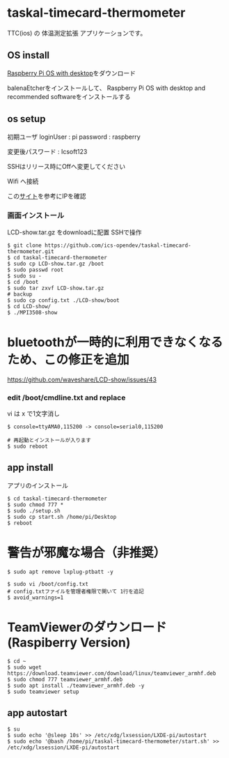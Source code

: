 taskal-timecard-thermometer
===

TTC(ios) の 体温測定拡張 アプリケーションです。

## OS install

[Raspberry Pi OS with desktop](https://www.raspberrypi.org/software/)をダウンロード

balenaEtcherをインストールして、
Raspberry Pi OS with desktop and recommended softwareをインストールする

## os setup

初期ユーザ
 loginUser : pi
 password  : raspberry

変更後パスワード : Icsoft123

SSHはリリース時にOffへ変更してください

Wifi へ接続

この[サイト](http://www.openspc2.org/reibun/RaspberryPI/OS/Raspbian/etc/0002/index.html)を参考にIPを確認


### 画面インストール

LCD-show.tar.gz をdownloadに配置 SSHで操作

```
$ git clone https://github.com/ics-opendev/taskal-timecard-thermometer.git
$ cd taskal-timecard-thermometer
$ sudo cp LCD-show.tar.gz /boot
$ sudo passwd root
$ sudo su -
$ cd /boot
$ sudo tar zxvf LCD-show.tar.gz
# backup
$ sudo cp config.txt ./LCD-show/boot
$ cd LCD-show/
$ ./MPI3508-show
```

# bluetoothが一時的に利用できなくなるため、この修正を追加
https://github.com/waveshare/LCD-show/issues/43

### edit /boot/cmdline.txt and replace

vi は x で1文字消し

```
$ console=ttyAMA0,115200 -> console=serial0,115200
```


```
# 再起動とインストールが入ります
$ sudo reboot
```


## app install

アプリのインストール
```
$ cd taskal-timecard-thermometer
$ sudo chmod 777 *
$ sudo ./setup.sh
$ sudo cp start.sh /home/pi/Desktop
$ reboot
```

# 警告が邪魔な場合（非推奨）

```
$ sudo apt remove lxplug-ptbatt -y

$ sudo vi /boot/config.txt
# config.txtファイルを管理者権限で開いて 1行を追記
$ avoid_warnings=1
```

# TeamViewerのダウンロード (Raspiberry Version)

```
$ cd ~
$ sudo wget https://download.teamviewer.com/download/linux/teamviewer_armhf.deb
$ sudo chmod 777 teamviewer_armhf.deb
$ sudo apt install ./teamviewer_armhf.deb -y
$ sudo teamviewer setup
```


## app autostart

```
$ su
$ sudo echo '@sleep 10s' >> /etc/xdg/lxsession/LXDE-pi/autostart
$ sudo echo '@bash /home/pi/taskal-timecard-thermometer/start.sh' >> /etc/xdg/lxsession/LXDE-pi/autostart
```

